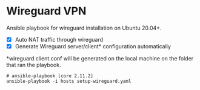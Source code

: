# Wireguard VPN

Ansible playbook for wireguard installation on Ubuntu 20.04+. 


- [x] Auto NAT traffic through wireguard
- [x] Generate Wireguard server/client* configuration automatically

*wireguard client.conf will be generated on the local machine on the folder that ran the playbook.

```
# ansible-playbook [core 2.11.2]
ansible-playbook -i hosts setup-wireguard.yaml
```
